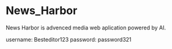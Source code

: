 # News_Harbor
News Harbor is advenced media web aplication powered by AI.



username: Besteditor123
password: password321